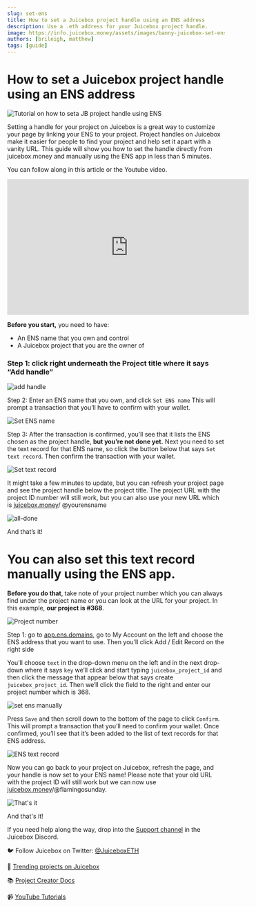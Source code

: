 ```yaml
---
slug: set-ens
title: How to set a Juicebox project handle using an ENS address
description: Use a .eth address for your Juicebox project handle.
image: https://info.juicebox.money/assets/images/banny-juicebox-set-ens-02e742e37dd4002fc0fdc0fa1f64cbd0.png
authors: [brileigh, matthew] 
tags: [guide]
---
```


# How to set a Juicebox project handle using an ENS address

![Tutorial on how to seta JB project handle using ENS](banny-juicebox-set-ens.png)

Setting a handle for your project on Juicebox is a great way to customize your page by linking your ENS to your project. Project handles on Juicebox make it easier for people to find your project and help set it apart with a vanity URL. This guide will show you how to set the handle directly from juicebox.money and manually using the ENS app in less than 5 minutes. 

You can follow along in this article or the Youtube video.

<iframe width="560" height="315" src="https://www.youtube.com/embed/6YuVL7Yoxgw" title="YouTube video player" frameborder="0" allow="accelerometer; autoplay; clipboard-write; encrypted-media; gyroscope; picture-in-picture" allowfullscreen></iframe>
<br/>

**Before you start,** you need to have:

- An ENS name that you own and control
- A Juicebox project that you are the owner of

### Step 1: click right underneath the Project title where it says “Add handle”

![add handle](add-handle.png)

Step 2: Enter an ENS name that you own, and click `Set ENS name` This will prompt a transaction that you’ll have to confirm with your wallet. 

![Set ENS name](set-ens-name.png)

Step 3: After the transaction is confirmed, you’ll see that it lists the ENS chosen as the project handle, **but you’re not done yet.** Next you need to set the text record for that ENS name, so click the button below that says `Set text record`. Then confirm the transaction with your wallet. 

![Set text record](set-text-record.png)

It might take a few minutes to update, but you can refresh your project page and see the project handle below the project title. The project URL with the project ID number will still work, but you can also use your new URL which is [juicebox.money](http://juicebox.money)/ @yourensname

![all-done](all-done.png)

And that’s it! 

# You can also set this text record manually using the ENS app.

**Before you do that**, take note of your project number which you can always find under the project name or you can look at the URL for your project. In this example, **our project is #368**. 

![Project number](project-368-example.png)

Step 1: go to [app.ens.domains](http://app.ens.domains), go to My Account on the left and choose the ENS address that you want to use. Then you’ll click Add / Edit Record on the right side

You’ll choose `text` in the drop-down menu on the left and in the next drop-down where it says `key` we’ll click and start typing `juicebox_project_id` and then click the message that appear below that says create `juicebox_project_id`. Then we’ll click the field to the right and enter our project number which is 368. 

![set ens manually](set-ens-manually.png)

Press `Save` and then scroll down to the bottom of the page to click `Confirm`. This will prompt a transaction that you’ll need to confirm your wallet. Once confirmed, you’ll see that it’s been added to the list of text records for that ENS address.

![ENS text record](ens-text-record.png)

Now you can go back to your project on Juicebox, refresh the page, and your handle is now set to your ENS name! Please note that your old URL with the project ID will still work but we can now use [juicebox.money](http://juicebox.money)/@flamingosunday.

![That's it](all-done.png)

And that's it! 

 If you need help along the way, drop into the [Support channel](https://discord.com/channels/775859454780244028/864240636277293106) in the Juicebox Discord.

 🐦 Follow Juicebox on Twitter: [@JuiceboxETH](https://twitter.com/juiceboxETH)

🚀 [Trending projects on Juicebox](https://juicebox.money/projects)

📚 [Project Creator Docs](https://info.juicebox.money/user/)

📹 [YouTube Tutorials](https://www.youtube.com/c/JuiceboxDAO)
